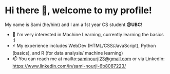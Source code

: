 # Hi there 👋, welcome to my profile!
My name is Sami (he/him) and I am a 1st year CS student **@UBC**!
- 🌱 I'm very interested in Machine Learning, currently learning the basics :)
- ⚡️ My experience includes WebDev (HTML/CSS/JavaScript), Python (basics), and R (for data analysis/ machine learning)
- 📫 You can reach me at mailto:saminourji23@gmail.com or via LinkedIn: https://www.linkedin.com/in/sami-nourji-6b8087223/ 
